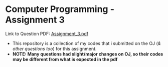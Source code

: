# Computer Programming - Assignment 3

Link to Question PDF: [Assignment_3.pdf](./Assignment_3.pdf)

* This repository is a collection of my codes that i submitted on the OJ (*& other questions too*) for this assignment.
* **NOTE: Many questions had slight/major changes on OJ, so their codes may be different from what is expected in the pdf**
